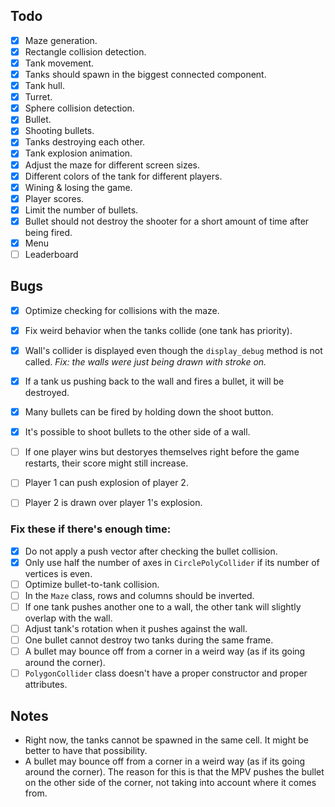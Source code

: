 ## Todo
- [x] Maze generation.
- [x] Rectangle collision detection.
- [x] Tank movement.
- [x] Tanks should spawn in the biggest connected component.
- [x] Tank hull.
- [x] Turret.
- [x] Sphere collision detection.
- [x] Bullet.
- [x] Shooting bullets.
- [x] Tanks destroying each other.
- [x] Tank explosion animation.
- [x] Adjust the maze for different screen sizes.
- [x] Different colors of the tank for different players.
- [x] Wining & losing the game.
- [x] Player scores.
- [x] Limit the number of bullets.
- [x] Bullet should not destroy the shooter for a short amount of time after being fired.
- [x] Menu
- [ ] Leaderboard

## Bugs
- [x] Optimize checking for collisions with the maze.
- [x] Fix weird behavior when the tanks collide (one tank has priority).
- [x] Wall's collider is displayed even though the `display_debug` method is not called. _Fix: the walls were just being drawn with stroke on._
- [x] If a tank us pushing back to the wall and fires a bullet, it will be destroyed.
- [x] Many bullets can be fired by holding down the shoot button.
- [x] It's possible to shoot bullets to the other side of a wall.
- [ ] If one player wins but destoryes themselves right before the game restarts, their score might still increase.
- [ ] Player 1 can push explosion of player 2.
- [ ] Player 2 is drawn over player 1's explosion.


### Fix these if there's enough time:
- [x] Do not apply a push vector after checking the bullet collision.
- [x] Only use half the number of axes in `CirclePolyCollider` if its number of vertices is even.
- [ ] Optimize bullet-to-tank collision.
- [ ] In the `Maze` class, rows and columns should be inverted.
- [ ] If one tank pushes another one to a wall, the other tank will slightly overlap with the wall.
- [ ] Adjust tank's rotation when it pushes against the wall.
- [ ] One bullet cannot destroy two tanks during the same frame.
- [ ] A bullet may bounce off from a corner in a weird way (as if its going around the corner). 
- [ ] `PolygonCollider` class doesn't have a proper constructor and proper attributes.

## Notes
- Right now, the tanks cannot be spawned in the same cell. It might be better to have that possibility.
- A bullet may bounce off from a corner in a weird way (as if its going around the corner). The reason for this is that the MPV pushes the bullet on the other side of the corner, not taking into account where it comes from.